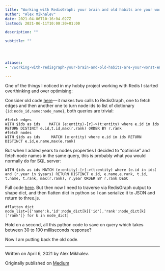 ```yaml
---
title: "Working with RedisGraph: your brain and old habits are your worst enemy"
author: "Alex Mikhalev"
date: 2021-04-06T10:16:04.027Z
lastmod: 2021-06-11T10:00:20+01:00

description: ""

subtitle: ""




aliases:
- "/working-with-redisgraph-your-brain-and-old-habits-are-your-worst-enemy-88e57c38831a"

---
```


One of the things I noticed in my hobby project working with Redis I started overthinking and over optimising:

Consider old code [here](https://github.com/AlexMikhalev/cord19redisknowledgegraph/blob/master/graphsearch/graph_search.py) — it makes two calls to RedisGraph, one to fetch edges and then another one to turn node ids to list of dictionary `{id:node_id,name:node_name}`, both queries are trivial:

```
#fetch edges
WITH $ids as ids    MATCH (e:entity)-[r]->(t:entity) where e.id in ids RETURN DISTINCT e.id,t.id,max(r.rank) ORDER BY r.rank
#fetch nodes
WITH $ids as ids     MATCH (e:entity) where e.id in ids RETURN DISTINCT e.id,e.name,max(e.rank)
```

But when I added years to nodes properties I decided to “optimise” and fetch node names in the same query, this is probably what you would normally do for SQL server:

```
WITH $ids as ids MATCH (e:entity)-[r]->(t:entity) where (e.id in ids) and (r.year in $years) RETURN DISTINCT e.id, e.name,e.rank, t.id, t.name, t.rank, max(r.rank), r.year ORDER BY r.rank DESC
```

Full code [here](https://github.com/applied-knowledge-systems/the-pattern-api/blob/12c2a1e79b93a48366cb02dfa4e4bfd5b08a7cf5/graphsearch/graph_search.py). But then now I need to traverse via RedisGraph output to shape dict, and then flatten dict in python so I can serialize it to JSON and return to three.js.

```
#flatten dict
node_list=[{'name':k,'id':node_dict[k]['id'],'rank':node_dict[k]['rank']} for k in node_dict]
```

Hold on a second, all this python code to save on query which takes between 30 to 100 milliseconds response?

Now I am putting back the old code.

* * *
Written on April 6, 2021 by Alex Mikhalev.

Originally published on [Medium](https://medium.com/@alexmikhalev/working-with-redisgraph-your-brain-and-old-habits-are-your-worst-enemy-88e57c38831a)
